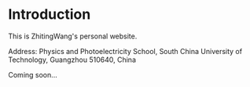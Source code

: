 # Introduction
This is ZhitingWang's personal website.

Address: Physics and Photoelectricity School, South China University of Technology, 
Guangzhou 510640, China

Coming soon...
